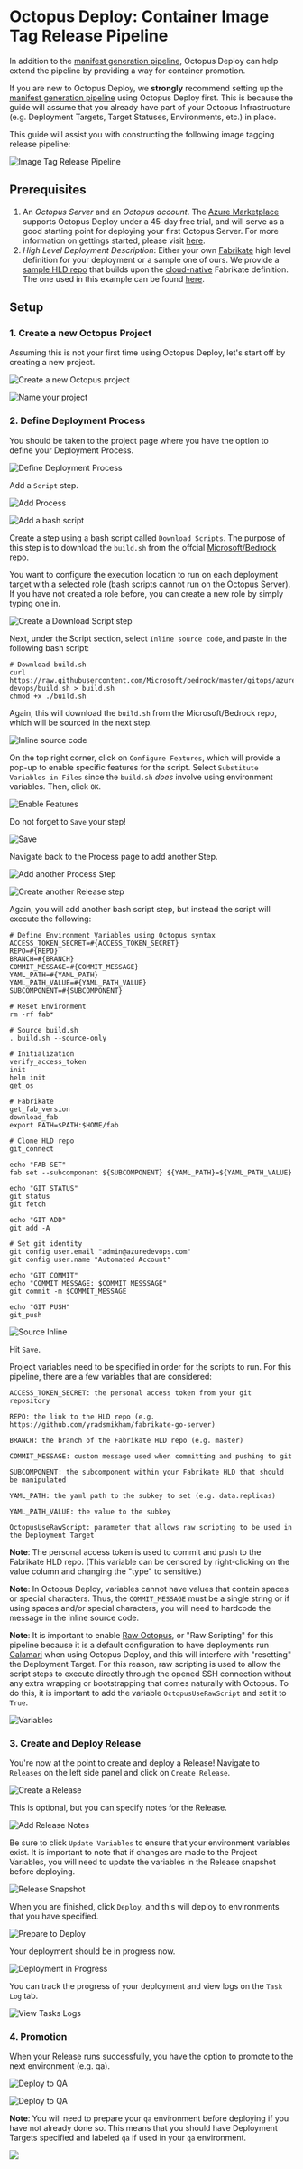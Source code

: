 # Octopus Deploy: Container Image Tag Release Pipeline

In addition to the [manifest generation pipeline](https://github.com/Microsoft/bedrock/blob/master/gitops/azure-devops/ManifestGeneration.md), Octopus Deploy can help extend the pipeline by providing a way for container promotion.

If you are new to Octopus Deploy, we **strongly** recommend setting up the [manifest generation pipeline](OctopusDeploy.md) using Octopus Deploy first. This is because the guide will assume that you already have part of your Octopus Infrastructure (e.g. Deployment Targets, Target Statuses, Environments, etc.) in place.

This guide will assist you with constructing the following image tagging release pipeline:

![Image Tag Release Pipeline](images/image-tag-release-pipeline.png)

## Prerequisites

1. An _Octopus Server_ and an _Octopus account_. The [Azure Marketplace](https://azuremarketplace.microsoft.com/en-us/marketplace/apps/octopus.octopusdeploy) supports Octopus Deploy under a 45-day free trial, and will serve as a good starting point for deploying your first Octopus Server. For more information on gettings started, please visit [here](https://github.com/Microsoft/bedrock/blob/master/gitops/octopus/OctopusDeploy.md#getting-started).
2. _High Level Deployment Description_: Either your own [Fabrikate](https://github.com/Microsoft/fabrikate) high level definition for your deployment or a sample one of ours.  We provide a [sample HLD repo](https://github.com/samiyaakhtar/aks-deploy-source) that builds upon the [cloud-native](https://github.com/timfpark/fabrikate-cloud-native) Fabrikate definition. The one used in this example can be found [here](https://github.com/yradsmikham/fabrikate-go-server).

## Setup

### 1. Create a new Octopus Project

Assuming this is not your first time using Octopus Deploy, let's start off by creating a new project.

![Create a new Octopus project](images/octo-create-new-proj.png)

![Name your project](images/octo-create-new-proj-2.png)

### 2. Define Deployment Process

You should be taken to the project page where you have the option to define your Deployment Process.

![Define Deployment Process](images/octo-define-process.png)

Add a `Script` step.

![Add Process](images/octo-process-script.png)

![Add a bash script](images/octo-add-script.png)

Create a step using a bash script called `Download Scripts`. The purpose of this step is to download the `build.sh` from the offcial [Microsoft/Bedrock](https://github.com/Microsoft/bedrock/blob/master/gitops/azure-devops/build.sh) repo.

You want to configure the execution location to run on each deployment target with a selected role (bash scripts cannot run on the Octopus Server). If you have not created a role before, you can create a new role by simply typing one in.

![Create a Download Script step](images/octo-download-scripts.png)

Next, under the Script section, select `Inline source code`, and paste in the following bash script:

```
# Download build.sh
curl https://raw.githubusercontent.com/Microsoft/bedrock/master/gitops/azure-devops/build.sh > build.sh
chmod +x ./build.sh
```

Again, this will download the `build.sh` from the Microsoft/Bedrock repo, which will be sourced in the next step.

![Inline source code](images/octo-download-scripts-2.png)

On the top right corner, click on `Configure Features`, which will provide a pop-up to enable specific features for the script. Select `Substitute Variables in Files` since the `build.sh` _does_ involve using environment variables. Then, click `OK`.

![Enable Features](images/octo-enable-features.png)

Do not forget to `Save` your step!

![Save](images/octo-save.png)

Navigate back to the Process page to add another Step.

![Add another Process Step](images/octo-add-another-step.png)

![Create another Release step](images/octo-run-release-step.png)

Again, you will add another bash script step, but instead the script will execute the following:

```
# Define Environment Variables using Octopus syntax
ACCESS_TOKEN_SECRET=#{ACCESS_TOKEN_SECRET}
REPO=#{REPO}
BRANCH=#{BRANCH}
COMMIT_MESSAGE=#{COMMIT_MESSAGE}
YAML_PATH=#{YAML_PATH}
YAML_PATH_VALUE=#{YAML_PATH_VALUE}
SUBCOMPONENT=#{SUBCOMPONENT}

# Reset Environment
rm -rf fab*

# Source build.sh
. build.sh --source-only

# Initialization
verify_access_token
init
helm init
get_os

# Fabrikate
get_fab_version
download_fab
export PATH=$PATH:$HOME/fab

# Clone HLD repo
git_connect

echo "FAB SET"
fab set --subcomponent ${SUBCOMPONENT} ${YAML_PATH}=${YAML_PATH_VALUE}

echo "GIT STATUS"
git status
git fetch

echo "GIT ADD"
git add -A

# Set git identity
git config user.email "admin@azuredevops.com"
git config user.name "Automated Account"

echo "GIT COMMIT"
echo "COMMIT MESSAGE: $COMMIT_MESSSAGE"
git commit -m $COMMIT_MESSAGE

echo "GIT PUSH"
git_push

```

![Source Inline](images/octo-run-release-inline.png)

Hit `Save`.

Project variables need to be specified in order for the scripts to run. For this pipeline, there are a few variables that are considered:

```
ACCESS_TOKEN_SECRET: the personal access token from your git repository

REPO: the link to the HLD repo (e.g. https://github.com/yradsmikham/fabrikate-go-server)

BRANCH: the branch of the Fabrikate HLD repo (e.g. master)

COMMIT_MESSAGE: custom message used when committing and pushing to git

SUBCOMPONENT: the subcomponent within your Fabrikate HLD that should be manipulated

YAML_PATH: the yaml path to the subkey to set (e.g. data.replicas)

YAML_PATH_VALUE: the value to the subkey

OctopusUseRawScript: parameter that allows raw scripting to be used in the Deployment Target
```

**Note**: The personal access token is used to commit and push to the Fabrikate HLD repo. (This variable can be censored by right-clicking on the value column and changing the "type" to sensitive.)

**Note**: In Octopus Deploy, variables cannot have values that contain spaces or special characters. Thus, the `COMMIT_MESSAGE` must be a single string or if using spaces and/or special characters, you will need to hardcode the message in the inline source code.

**Note**: It is important to enable [Raw Octopus](https://octopus.com/blog/trying-raw-octopus), or "Raw Scripting" for this pipeline because it is a default configuration to have deployments run [Calamari](https://octopus.com/docs/api-and-integration/calamari) when using Octopus Deploy, and this will interfere with "resetting" the Deployment Target. For this reason, raw scripting is used to allow the script steps to execute directly through the opened SSH connection without any extra wrapping or bootstrapping that comes naturally with Octopus. To do this, it is important to add the variable `OctopusUseRawScript` and set it to `True`.

![Variables](images/octo-release-variables.png)

### 3. Create and Deploy Release

You're now at the point to create and deploy a Release! Navigate to `Releases` on the left side panel and click on `Create Release`.

![Create a Release](images/octo-create-release.png)

This is optional, but you can specify notes for the Release.

![Add Release Notes](images/octo-release-notes.png)

Be sure to click `Update Variables` to ensure that your environment variables exist. It is important to note that if changes are made to the Project Variables, you will need to update the variables in the Release snapshot before deploying.

![Release Snapshot](images/octo-release-snapshot.png)

When you are finished, click `Deploy`, and this will deploy to environments that you have specified.

![Prepare to Deploy](images/octo-deploy.png)

Your deployment should be in progress now.

![Deployment in Progress](images/octo-deploying.png)

You can track the progress of your deployment and view logs on the `Task Log` tab.

![View Tasks Logs](images/octo-task-logs.png)

### 4. Promotion

When your Release runs successfully, you have the option to promote to the next environment (e.g. qa).

![Deploy to QA](images/octo-deploy-to-qa.png)

![Deploy to QA](images/octo-qa-deploy.png)

**Note**: You will need to prepare your `qa` environment before deploying if you have not already done so. This means that you should have Deployment Targets specified and labeled `qa` if used in your `qa` environment.

![](images/octo-dep-targets-qa.png)
